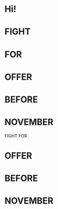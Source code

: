 # Hi! 
#   FIGHT
# FOR
#   OFFER
#
#  BEFORE
#   NOVEMBER

   FIGHT
 FOR
#   OFFER
#
#  BEFORE
#   NOVEMBER
